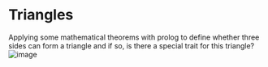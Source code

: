 # Triangles
Applying some mathematical theorems with prolog to define whether three sides can form a triangle and if so, is there a special trait for this triangle?
![image](https://user-images.githubusercontent.com/90464702/205962255-c6b43586-b275-4f3e-a2c5-536f4cbefe6c.png)
